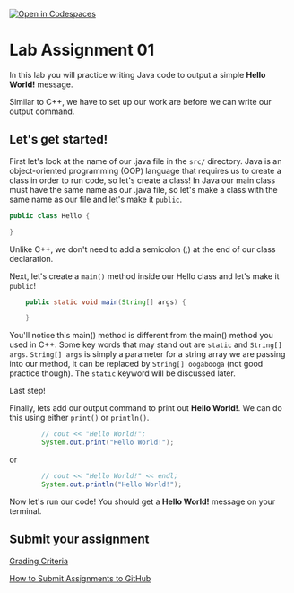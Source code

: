 [![Open in Codespaces](https://classroom.github.com/assets/launch-codespace-2972f46106e565e64193e422d61a12cf1da4916b45550586e14ef0a7c637dd04.svg)](https://classroom.github.com/open-in-codespaces?assignment_repo_id=17939131)
# Lab Assignment 01

In this lab you will practice writing Java code to output a simple **Hello World!** message.

Similar to C++, we have to set up our work are before we can write our output command.

## Let's get started!

First let's look at the name of our .java file in the `src/` directory. Java is an object-oriented programming (OOP) language that requires us to create a class in order to run code, so let's create a class! In Java our main class must have the same name as our .java file, so let's make a class with the same name as our file and let's make it `public`.

```java
public class Hello {

}
```

Unlike C++, we don't need to add a semicolon (;) at the end of our class declaration.

Next, let's create a `main()` method inside our Hello class and let's make it `public`!

```java
	public static void main(String[] args) {

	}
```

You'll notice this main() method is different from the main() method you used in C++. Some key words that may stand out are `static` and `String[] args`. `String[] args` is simply a parameter for a string array we are passing into our method, it can be replaced by `String[] oogabooga` (not good practice though). The `static` keyword will be discussed later.

Last step!

Finally, lets add our output command to print out **Hello World!**. We can do this using either `print()` or `println()`.

```java
		// cout << "Hello World!";
		System.out.print("Hello World!");
```

or

```java
		// cout << "Hello World!" << endl;
		System.out.println("Hello World!");
```

Now let's run our code! You should get a **Hello World!** message on your terminal.

## Submit your assignment

[Grading Criteria](https://joselitoguardado.dev/3326/labs/Lab_01.pdf)

[How to Submit Assignments to GitHub](https://joselitoguardado.dev/3326/How_to_Submit_Assignments_to_GitHub.pdf)
